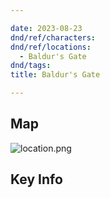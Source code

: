 ```yaml
---

date: 2023-08-23
dnd/ref/characters:
dnd/ref/locations:
  - Baldur's Gate
dnd/tags:
title: Baldur's Gate

---
```


## Map

![location.png](/images/dnd/location.png)

## Key Info


